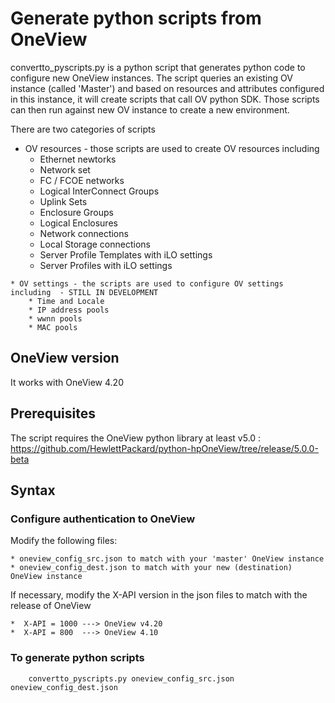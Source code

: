 # Generate python scripts from OneView

convertto_pyscripts.py is a python script that generates python code to configure new OneView instances. The script queries an existing OV instance (called 'Master') and based on resources and attributes configured in this instance, it will create scripts that call OV python SDK. Those scripts can then run against new OV instance to create a new environment. 

There are two categories of scripts
   * OV resources - those scripts are used to create OV resources including
        * Ethernet newtorks
        * Network set
        * FC / FCOE networks
        * Logical InterConnect Groups
        * Uplink Sets
        * Enclosure Groups
        * Logical Enclosures
        * Network connections
        * Local Storage connections
        * Server Profile Templates with iLO settings
        * Server Profiles with iLO settings
        
    * OV settings - the scripts are used to configure OV settings including  - STILL IN DEVELOPMENT
        * Time and Locale
        * IP address pools
        * wwnn pools
        * MAC pools


## OneView version
It works with OneView 4.20

## Prerequisites
The script requires the OneView python library at least v5.0 : https://github.com/HewlettPackard/python-hpOneView/tree/release/5.0.0-beta



## Syntax

### Configure authentication to OneView
Modify the following files:

    * oneview_config_src.json to match with your 'master' OneView instance
    * oneview_config_dest.json to match with your new (destination) OneView instance

If necessary, modify the X-API version in the json files to match with the release of OneView

    *  X-API = 1000 ---> OneView v4.20
    *  X-API = 800  ---> OneView 4.10


### To generate python scripts

```
    convertto_pyscripts.py oneview_config_src.json oneview_config_dest.json

```

